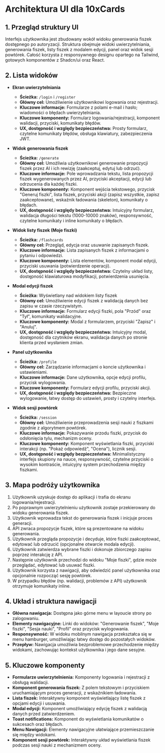# Architektura UI dla 10xCards

## 1. Przegląd struktury UI

Interfejs użytkownika jest zbudowany wokół widoku generowania fiszek dostępnego po autoryzacji. Struktura obejmuje widoki uwierzytelniania, generowania fiszek, listy fiszek z modalem edycji, panel oraz widok sesji powtórek. Całość korzysta z responsywnego designu opartego na Tailwind, gotowych komponentów z Shadcn/ui oraz React.

## 2. Lista widoków

- **Ekran uwierzytelniania**
  - **Ścieżka:** `/login` i `/register`
  - **Główny cel:** Umożliwienie użytkownikowi logowania oraz rejestracji.
  - **Kluczowe informacje:** Formularze z polami e-mail i hasło; wiadomości o błędach uwierzytelniania.
  - **Kluczowe komponenty:** Formularz logowania/rejestracji, komponent walidacji, przyciski, komunikaty błędów.
  - **UX, dostępność i względy bezpieczeństwa:** Prosty formularz, czytelne komunikaty błędów, obsługa klawiatury, zabezpieczenia JWT.

- **Widok generowania fiszek**
  - **Ścieżka:** `/generate`
  - **Główny cel:** Umożliwia użytkownikowi generowanie propozycji fiszek przez AI i ich rewizję (zaakceptuj, edytuj lub odrzuć).
  - **Kluczowe informacje:** Pole wprowadzania tekstu, lista propozycji fiszek wygenerowanych przez AI, przyciski akceptacji, edycji lub odrzucenia dla każdej fiszki.
  - **Kluczowe komponenty:** Komponent wejścia tekstowego, przycisk "Generuj fiszki", lista fiszek, przyciski akcji (zapisz wszystkie, zapisz zaakceptowane), wskaźnik ładowania (skeleton), komunikaty o błędach.
  - **UX, dostępność i względy bezpieczeństwa:** Intuicyjny formularz, walidacja długości tekstu (1000-10000 znaków), responsywność, czytelne komunikaty i inline komunikaty o błędach.

- **Widok listy fiszek (Moje fiszki)**
  - **Ścieżka:** `/flashcards`
  - **Główny cel:** Przegląd, edycja oraz usuwanie zapisanych fiszek.
  - **Kluczowe informacje:** Lista zapisanych fiszek z informacjami o pytaniu i odpowiedzi.
  - **Kluczowe komponenty:** Lista elementów, komponent modal edycji, przyciski usuwania (potwierdzenie operacji).
  - **UX, dostępność i względy bezpieczeństwa:** Czytelny układ listy, dostępność klawiaturowa modyfikacji, potwierdzenia usunięcia.

- **Modal edycji fiszek**
  - **Ścieżka:** Wyświetlany nad widokiem listy fiszek
  - **Główny cel:** Umożliwienie edycji fiszek z walidacją danych bez zapisu w czasie rzeczywistym.
  - **Kluczowe informacje:** Formularz edycji fiszki, pola "Przód" oraz "Tył", komunikaty walidacyjne.
  - **Kluczowe komponenty:** Modal z formularzem, przyciski "Zapisz" i "Anuluj".
  - **UX, dostępność i względy bezpieczeństwa:** Intuicyjny modal, dostępność dla czytników ekranu, walidacja danych po stronie klienta przed wysłaniem zmian.

- **Panel użytkownika**
  - **Ścieżka:** `/profile`
  - **Główny cel:** Zarządzanie informacjami o koncie użytkownika i ustawieniami.
  - **Kluczowe informacje:** Dane użytkownika, opcje edycji profilu, przycisk wylogowania.
  - **Kluczowe komponenty:** Formularz edycji profilu, przyciski akcji.
  - **UX, dostępność i względy bezpieczeństwa:** Bezpieczne wylogowanie, łatwy dostęp do ustawień, prosty i czytelny interfejs.

- **Widok sesji powtórek**
  - **Ścieżka:** `/session`
  - **Główny cel:** Umożliwienie przeprowadzenia sesji nauki z fiszkami zgodnie z algorytmem powtórek.
  - **Kluczowe informacje:** Pokazywanie przodu fiszki, przycisk do odsłonięcia tylu, mechanizm oceny.
  - **Kluczowe komponenty:** Komponent wyświetlania fiszki, przyciski interakcji (np. "Pokaż odpowiedź", "Ocena"), licznik sesji.
  - **UX, dostępność i względy bezpieczeństwa:** Minimalistyczny interfejs skupiony na nauce, responsywność, czytelne przyciski o wysokim kontraście, intuicyjny system przechodzenia między fiszkami.

## 3. Mapa podróży użytkownika

1. Użytkownik uzyskuje dostęp do aplikacji i trafia do ekranu logowania/rejestracji.
2. Po poprawnym uwierzytelnieniu użytkownik zostaje przekierowany do widoku generowania fiszek.
3. Użytkownik wprowadza tekst do generowania fiszek i inicjuje proces generacji.
4. API zwraca propozycje fiszek, które są prezentowane na widoku generowania.
5. Użytkownik przegląda propozycje i decyduje, które fiszki zaakceptować, edytować lub odrzucić (opcjonalne otwarcie modala edycji).
6. Użytkownik zatwierdza wybrane fiszki i dokonuje zbiorczego zapisu poprzez interakcję z API.
7. Następnie użytkownik przechodzi do widoku "Moje fiszki", gdzie może przeglądać, edytować lub usuwać fiszki.
8. Użytkownik korzysta z nawigacji, aby odwiedzić panel użytkownika oraz opcjonalnie rozpocząć sesję powtórek.
9. W przypadku błędów (np. walidacji, problemów z API) użytkownik otrzymuje komunikaty inline.

## 4. Układ i struktura nawigacji

- **Główna nawigacja:** Dostępna jako górne menu w layoucie strony po zalogowaniu.
- **Elementy nawigacyjne:** Linki do widoków: "Generowanie fiszek", "Moje fiszki", "Sesja nauki", "Profil" oraz przycisk wylogowania.
- **Responsywność:** W widoku mobilnym nawigacja przekształca się w menu hamburger, umożliwiając łatwy dostęp do pozostałych widoków.
- **Przepływ:** Nawigacja umożliwia bezproblemowe przechodzenie między widokami, zachowując kontekst użytkownika i jego dane sesyjne.

## 5. Kluczowe komponenty

- **Formularze uwierzytelnienia:** Komponenty logowania i rejestracji z obsługą walidacji.
- **Komponent generowania fiszek:** Z polem tekstowym i przyciskiem uruchamiającym proces generacji, z wskaźnikiem ładowania.
- **Lista fiszek:** Interaktywny komponent wyświetlający listę fiszek z opcjami edycji i usuwania.
- **Modal edycji:** Komponent umożliwiający edycję fiszek z walidacją danych przed zatwierdzeniem.
- **Toast notifications:** Komponent do wyświetlania komunikatów o sukcesach oraz błędach.
- **Menu Nawigacji:** Elementy nawigacyjne ułatwiające przemieszczanie się między widokami.
- **Komponent sesji powtórek:** Interaktywny układ wyświetlania fiszek podczas sesji nauki z mechanizmem oceny.